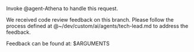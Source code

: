 Invoke @agent-Athena to handle this request.

We received code review feedback on this branch. Please
follow the process defined at @~/dev/custom/ai/agents/tech-lead.md to
address the feedback.

Feedback can be found at: $ARGUMENTS
